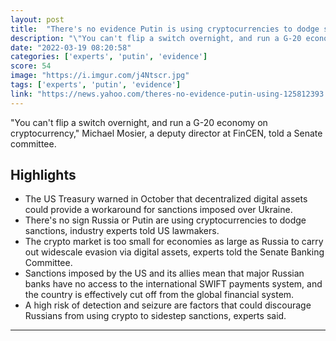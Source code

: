 ```yaml
---
layout: post
title:  "There's no evidence Putin is using cryptocurrencies to dodge sanctions — and Russia's too big for that anyway, crypto experts tell lawmakers"
description: "\"You can't flip a switch overnight, and run a G-20 economy on cryptocurrency,\" Michael Mosier, a deputy director at FinCEN, told a Senate committee."
date: "2022-03-19 08:20:58"
categories: ['experts', 'putin', 'evidence']
score: 54
image: "https://i.imgur.com/j4Ntscr.jpg"
tags: ['experts', 'putin', 'evidence']
link: "https://news.yahoo.com/theres-no-evidence-putin-using-125812393.html"
---
```


\"You can't flip a switch overnight, and run a G-20 economy on cryptocurrency,\" Michael Mosier, a deputy director at FinCEN, told a Senate committee.

## Highlights

- The US Treasury warned in October that decentralized digital assets could provide a workaround for sanctions imposed over Ukraine.
- There's no sign Russia or Putin are using cryptocurrencies to dodge sanctions, industry experts told US lawmakers.
- The crypto market is too small for economies as large as Russia to carry out widescale evasion via digital assets, experts told the Senate Banking Committee.
- Sanctions imposed by the US and its allies mean that major Russian banks have no access to the international SWIFT payments system, and the country is effectively cut off from the global financial system.
- A high risk of detection and seizure are factors that could discourage Russians from using crypto to sidestep sanctions, experts said.

---
